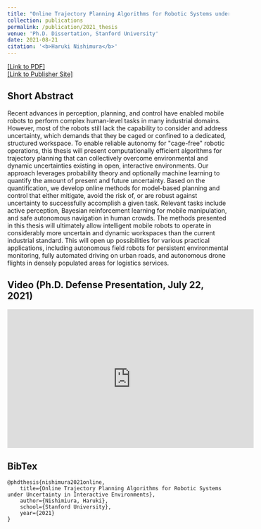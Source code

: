 ```yaml
---
title: "Online Trajectory Planning Algorithms for Robotic Systems under Uncertainty in Interactive Environments"
collection: publications
permalink: /publication/2021_thesis
venue: 'Ph.D. Dissertation, Stanford University'
date: 2021-08-21
citation: '<b>Haruki Nishimura</b>'
---
```


[[Link to PDF]](https://stacks.stanford.edu/file/druid:jp145pv0596/phd_thesis_submission_nishimura_08172021-augmented.pdf)
<br>
[[Link to Publisher Site]](https://searchworks.stanford.edu/view/13968839)


## Short Abstract
Recent advances in perception, planning, and control have enabled mobile robots to perform complex human-level
tasks in many industrial domains. However, most of the robots still lack the capability to consider and address
uncertainty, which demands that they be caged or confined to a dedicated, structured workspace. To enable reliable
autonomy for "cage-free" robotic operations, this thesis will present computationally efficient algorithms for 
trajectory planning that can collectively overcome environmental and dynamic uncertainties existing in open, interactive
environments. Our approach leverages probability theory and optionally machine learning to quantify the amount of
present and future uncertainty. Based on the quantification, we develop online methods for model-based planning and
control that either mitigate, avoid the risk of, or are robust against uncertainty to successfully accomplish a given 
task. Relevant tasks include active perception, Bayesian reinforcement learning for mobile manipulation, and safe
autonomous navigation in human crowds. The methods presented in this thesis will ultimately allow intelligent mobile
robots to operate in considerably more uncertain and dynamic workspaces than the current industrial standard. This
will open up possibilities for various practical applications, including autonomous field robots for persistent
environmental monitoring, fully automated driving on urban roads, and autonomous drone flights in densely populated
areas for logistics services.


## Video (Ph.D. Defense Presentation, July 22, 2021)
<iframe width="560" height="315" src="https://www.youtube.com/embed/-vW9EcojrYA" title="YouTube video player" 
frameborder="0" allow="accelerometer; autoplay; clipboard-write; encrypted-media; gyroscope; picture-in-picture" 
allowfullscreen></iframe>


## BibTex
```
@phdthesis{nishimura2021online,
    title={Online Trajectory Planning Algorithms for Robotic Systems under Uncertainty in Interactive Environments},
    author={Nishimiura, Haruki},
    school={Stanford University},
    year={2021}
}
```
